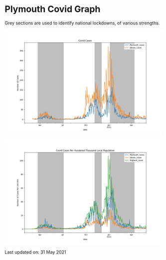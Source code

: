 # Plymouth Covid Graph

Grey sections are used to identify national lockdowns, of various strengths.

![Covid Rates](images/plymouth_covid_graph.png "Plymouth Covid Graph")

![Covid Rates Per 100000](images/plymouth_covid_graph_pht.png "Plymouth Covid Graph Per 100000 ")


Last updated on: 31 May 2021